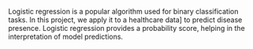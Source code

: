 Logistic regression is a popular algorithm used for binary classification tasks. In this project, we apply it to a healthcare data] to predict disease presence. Logistic regression provides a probability score, helping in the interpretation of model predictions.


